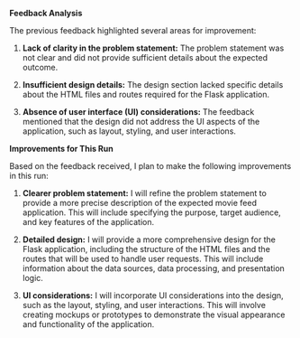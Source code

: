  **Feedback Analysis**

The previous feedback highlighted several areas for improvement:

1. **Lack of clarity in the problem statement:** The problem statement was not clear and did not provide sufficient details about the expected outcome.

2. **Insufficient design details:** The design section lacked specific details about the HTML files and routes required for the Flask application.

3. **Absence of user interface (UI) considerations:** The feedback mentioned that the design did not address the UI aspects of the application, such as layout, styling, and user interactions.

**Improvements for This Run**

Based on the feedback received, I plan to make the following improvements in this run:

1. **Clearer problem statement:** I will refine the problem statement to provide a more precise description of the expected movie feed application. This will include specifying the purpose, target audience, and key features of the application.

2. **Detailed design:** I will provide a more comprehensive design for the Flask application, including the structure of the HTML files and the routes that will be used to handle user requests. This will include information about the data sources, data processing, and presentation logic.

3. **UI considerations:** I will incorporate UI considerations into the design, such as the layout, styling, and user interactions. This will involve creating mockups or prototypes to demonstrate the visual appearance and functionality of the application.